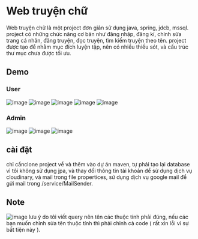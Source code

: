 # Web truyện chữ

Web truyện chữ là một project đơn giản sử dụng java, spring, jdcb, mssql. project có những chức năng cơ bản như đăng nhập, đăng kí, chỉnh sửa trang cá nhân, đăng truyện, đọc truyện, tìm kiếm truyện theo tên. project được tạo để nhằm mục đích luyện tập, nên có nhiều thiếu sót, và cấu trúc thư mục chưa được tối ưu.

## Demo

### User
![image](https://github.com/user-attachments/assets/36049a49-7829-41ba-bd93-1216586970de)
![image](https://github.com/user-attachments/assets/ef480777-9358-4c0c-8748-579f82a8267a)
![image](https://github.com/user-attachments/assets/ffc2a427-3b41-4117-a10e-2eeb0c5989da)
![image](https://github.com/user-attachments/assets/57a8d347-ff8c-4597-8a6f-e2b548c77680)
![image](https://github.com/user-attachments/assets/f10644c7-8c32-4982-8bfb-4dfc8843480f)

### Admin
![image](https://github.com/user-attachments/assets/42e8b5a3-e07c-4e01-ad04-d02c59bb07e5)
![image](https://github.com/user-attachments/assets/5b470e37-4ea2-43ef-b514-f6da5ac0a5ea)
![image](https://github.com/user-attachments/assets/5ca3ecf9-b5a5-4b42-890c-6124fd30d28c)


## cài đặt
chỉ cầnclone project về và thêm vào dự án maven, tự phải tạo lại database vì tôi không sử dụng jpa, và thay đổi thông tin tài khoản để sử dụng dịch vụ cloudinary, và mail trong file propertices, sử dụng dịch vụ google mail để gửi mail trong /service/MailSender. 

## Note
![image](https://github.com/user-attachments/assets/21b7763c-90c3-46a2-87da-edca4ca62aa1)
lưu ý do tôi viết query nên tên các thuộc tính phải đúng, nếu các bạn muốn chỉnh sửa tên thuộc tính thì phải chỉnh cả code ( rất xin lỗi vì sự bất tiện này ).
